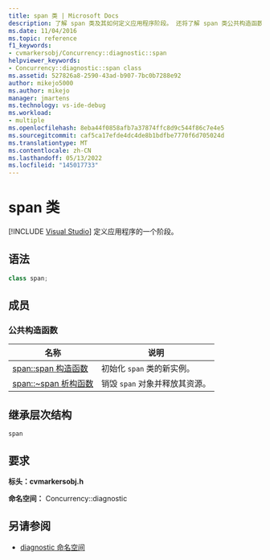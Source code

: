 ```yaml
---
title: span 类 | Microsoft Docs
description: 了解 span 类及其如何定义应用程序阶段。 还将了解 span 类公共构造函数和继承层次结构。
ms.date: 11/04/2016
ms.topic: reference
f1_keywords:
- cvmarkersobj/Concurrency::diagnostic::span
helpviewer_keywords:
- Concurrency::diagnostic::span class
ms.assetid: 527826a8-2590-43ad-b907-7bc0b7288e92
author: mikejo5000
ms.author: mikejo
manager: jmartens
ms.technology: vs-ide-debug
ms.workload:
- multiple
ms.openlocfilehash: 8eba44f0858afb7a37874ffc8d9c544f86c7e4e5
ms.sourcegitcommit: caf5ca17efde4dc4de8b1bdfbe7770f6d705024d
ms.translationtype: MT
ms.contentlocale: zh-CN
ms.lasthandoff: 05/13/2022
ms.locfileid: "145017733"
---
```

# <a name="span-class"></a>span 类

 [!INCLUDE [Visual Studio](~/includes/applies-to-version/vs-windows-only.md)]
定义应用程序的一个阶段。

## <a name="syntax"></a>语法

```cpp
class span;
```

## <a name="members"></a>成员

### <a name="public-constructors"></a>公共构造函数

|名称|说明|
|----------|-----------------|
|[span::span 构造函数](../profiling/span-span-constructor.md)|初始化 `span` 类的新实例。|
|[span::~span 析构函数](../profiling/span-tilde-span-destructor.md)|销毁 `span` 对象并释放其资源。|

## <a name="inheritance-hierarchy"></a>继承层次结构
 `span`

## <a name="requirements"></a>要求
 **标头：cvmarkersobj.h** 

 **命名空间：** Concurrency::diagnostic

## <a name="see-also"></a>另请参阅
- [diagnostic 命名空间](../profiling/diagnostic-namespace.md)